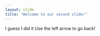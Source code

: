 ```yaml
---
layout: slide
title: "Welcome to our second slide!"
---
```

I guess I did it
Use the left arrow to go back!
